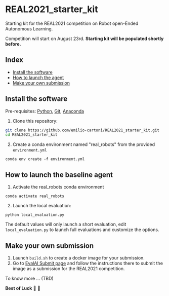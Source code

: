 # REAL2021_starter_kit
Starting kit for the REAL2021 competition on Robot open-Ended Autonomous Learning.

Competition will start on August 23rd.  **Starting kit will be populated shortly before.**

## Index
* [Install the software](#install-the-software)
* [How to launch the agent](#how-to-launch-the-baseline-agent)
* [Make your own submission](#make-your-own-submission)

## Install the software
Pre-requisites: [Python](https://www.python.org/), [Git](https://git-scm.com/), [Anaconda](https://www.anaconda.com/products/individual) 

1. Clone this repository:  
```bash
git clone https://github.com/emilio-cartoni/REAL2021_starter_kit.git  
cd REAL2021_starter_kit
```

2. Create a conda environment named "real_robots" from the provided `environment.yml`  
```
conda env create -f environment.yml
```

## How to launch the baseline agent
1. Activate the real_robots conda environment  
```
conda activate real_robots
```
2. Launch the local evaluation:  
```
python local_evaluation.py
```

The default values will only launch a short evaluation, edit `local_evaluation.py` to launch full evaluations and customize the options.

## Make your own submission
1. Launch `build.sh` to create a docker image for your submission.  
2. Go to [EvalAI Submit page](https://eval.ai/web/challenges/challenge-page/1134/submission) and follow the instructions there to submit the image as a submission for the REAL2021 competition.  


To know more ... (TBD)


**Best of Luck** :tada: :tada:
